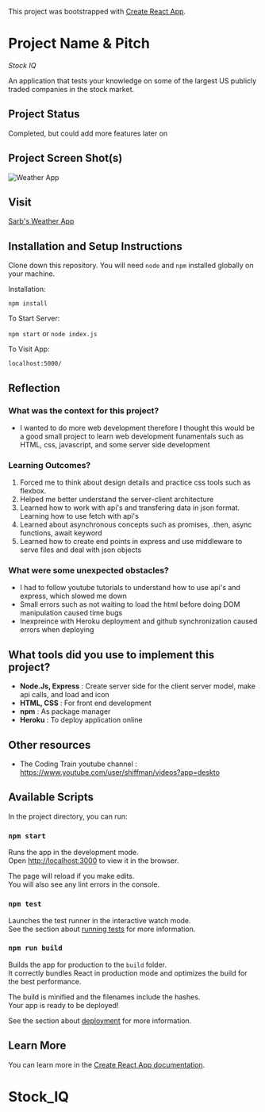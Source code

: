 This project was bootstrapped with [Create React App](https://github.com/facebook/create-react-app).

# Project Name & Pitch

*Stock IQ*

An application that tests your knowledge on some of the largest US publicly traded companies in the stock market.

## Project Status
Completed, but could add more features later on

## Project Screen Shot(s)

![Weather App](/weather_app.png)

## Visit

[Sarb's Weather App](https://sarbs-weather-app.herokuapp.com/)

## Installation and Setup Instructions


Clone down this repository. You will need `node` and `npm` installed globally on your machine.  

Installation:

`npm install`  


To Start Server:

`npm start`
or
`node index.js`

To Visit App:

`localhost:5000/`  

## Reflection

### What was the context for this project? 
* I wanted to do more web development therefore I thought this would be a good small project to learn web development funamentals such as HTML, css, javascript, and some server side development

### Learning Outcomes?
1. Forced me to think about design details and practice css tools such as flexbox.
2. Helped me better understand the server-client architecture
3. Learned how to work with api's and transfering data in json format. Learning how to use fetch with api's
4. Learned about asynchronous concepts such as promises, .then, async functions, await keyword
5. Learned how to create end points in express and use middleware to serve files and deal with json objects
### What were some unexpected obstacles?
* I had to follow youtube tutorials to understand how to use api's and express, which slowed me down
* Small errors such as not waiting to load the html before doing DOM manipulation caused time bugs
* Inexpreince with Heroku deployment and github synchronization caused errors when deploying


## What tools did you use to implement this project?
* **Node.Js, Express** : Create server side for the client server model, make api calls, and load and icon
* **HTML, CSS** : For front end development
* **npm** : As package manager
* **Heroku** : To deploy application online

## Other resources
* The Coding Train youtube channel : https://www.youtube.com/user/shiffman/videos?app=deskto

## Available Scripts

In the project directory, you can run:

### `npm start`

Runs the app in the development mode.<br>
Open [http://localhost:3000](http://localhost:3000) to view it in the browser.

The page will reload if you make edits.<br>
You will also see any lint errors in the console.

### `npm test`

Launches the test runner in the interactive watch mode.<br>
See the section about [running tests](https://facebook.github.io/create-react-app/docs/running-tests) for more information.

### `npm run build`

Builds the app for production to the `build` folder.<br>
It correctly bundles React in production mode and optimizes the build for the best performance.

The build is minified and the filenames include the hashes.<br>
Your app is ready to be deployed!

See the section about [deployment](https://facebook.github.io/create-react-app/docs/deployment) for more information.

## Learn More

You can learn more in the [Create React App documentation](https://facebook.github.io/create-react-app/docs/getting-started).

# Stock_IQ
